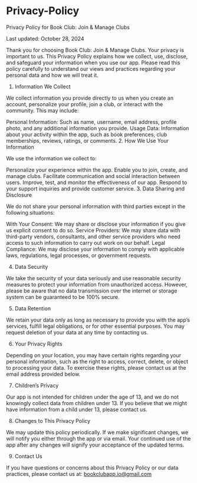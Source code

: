 # Privacy-Policy

Privacy Policy for Book Club: Join & Manage Clubs

Last updated: October 28, 2024

Thank you for choosing Book Club: Join & Manage Clubs. Your privacy is important to us. This Privacy Policy explains how we collect, use, disclose, and safeguard your information when you use our app. Please read this policy carefully to understand our views and practices regarding your personal data and how we will treat it.

1. Information We Collect

We collect information you provide directly to us when you create an account, personalize your profile, join a club, or interact with the community. This may include:

Personal Information: Such as name, username, email address, profile photo, and any additional information you provide.
Usage Data: Information about your activity within the app, such as book preferences, club memberships, reviews, ratings, or comments.
2. How We Use Your Information

We use the information we collect to:

Personalize your experience within the app.
Enable you to join, create, and manage clubs.
Facilitate communication and social interaction between users.
Improve, test, and monitor the effectiveness of our app.
Respond to your support inquiries and provide customer service.
3. Data Sharing and Disclosure

We do not share your personal information with third parties except in the following situations:

With Your Consent: We may share or disclose your information if you give us explicit consent to do so.
Service Providers: We may share data with third-party vendors, consultants, and other service providers who need access to such information to carry out work on our behalf.
Legal Compliance: We may disclose your information to comply with applicable laws, regulations, legal processes, or government requests.

4. Data Security

We take the security of your data seriously and use reasonable security measures to protect your information from unauthorized access. However, please be aware that no data transmission over the internet or storage system can be guaranteed to be 100% secure.

5. Data Retention

We retain your data only as long as necessary to provide you with the app’s services, fulfill legal obligations, or for other essential purposes. You may request deletion of your data at any time by contacting us.

6. Your Privacy Rights

Depending on your location, you may have certain rights regarding your personal information, such as the right to access, correct, delete, or object to processing your data. To exercise these rights, please contact us at the email address provided below.

7. Children’s Privacy

Our app is not intended for children under the age of 13, and we do not knowingly collect data from children under 13. If you believe that we might have information from a child under 13, please contact us.

8. Changes to This Privacy Policy

We may update this policy periodically. If we make significant changes, we will notify you either through the app or via email. Your continued use of the app after any changes will signify your acceptance of the updated terms.

9. Contact Us

If you have questions or concerns about this Privacy Policy or our data practices, please contact us at: bookclubapp.io@gmail.com
